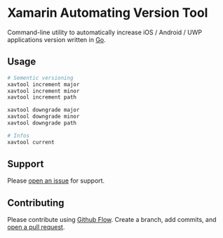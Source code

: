 # Xamarin Automating Version Tool

Command-line utility to automatically increase iOS / Android / UWP applications version written in [Go](https://golang.org/).

## Usage

```bash
# Sementic versioning
xavtool increment major
xavtool increment minor
xavtool increment path

xavtool downgrade major
xavtool downgrade minor
xavtool downgrade path

# Infos
xavtool current
```

## Support

Please [open an issue](https://github.com/gabrielrobert/xavtool/issues/new) for support.

## Contributing

Please contribute using [Github Flow](https://guides.github.com/introduction/flow/). Create a branch, add commits, and [open a pull request](https://github.com/gabrielrobert/xavtool/compare).